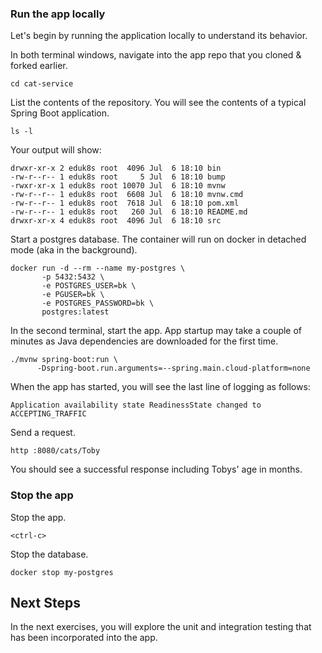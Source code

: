 ### Run the app locally

Let's begin by running the application locally to understand its behavior.

In both terminal windows, navigate into the app repo that you cloned & forked earlier.
```execute-all
cd cat-service
```

List the contents of the repository.
You will see the contents of a typical Spring Boot application.
```execute-1
ls -l
```

Your output will show:
```
drwxr-xr-x 2 eduk8s root  4096 Jul  6 18:10 bin
-rw-r--r-- 1 eduk8s root     5 Jul  6 18:10 bump
-rwxr-xr-x 1 eduk8s root 10070 Jul  6 18:10 mvnw
-rw-r--r-- 1 eduk8s root  6608 Jul  6 18:10 mvnw.cmd
-rw-r--r-- 1 eduk8s root  7618 Jul  6 18:10 pom.xml
-rw-r--r-- 1 eduk8s root   260 Jul  6 18:10 README.md
drwxr-xr-x 4 eduk8s root  4096 Jul  6 18:10 src
```

Start a postgres database.
The container will run on docker in detached mode (aka in the background).
```execute-1
docker run -d --rm --name my-postgres \
       -p 5432:5432 \
       -e POSTGRES_USER=bk \
       -e PGUSER=bk \
       -e POSTGRES_PASSWORD=bk \
       postgres:latest
```

In the second terminal, start the app.
App startup may take a couple of minutes as Java dependencies are downloaded for the first time.
```execute-2
./mvnw spring-boot:run \
      -Dspring-boot.run.arguments=--spring.main.cloud-platform=none
```

When the app has started, you will see the last line of logging as follows:
```
Application availability state ReadinessState changed to ACCEPTING_TRAFFIC
```

Send a request.
```execute-1
http :8080/cats/Toby
```

You should see a successful response including Tobys' age in months.

### Stop the app

Stop the app.
```execute-2
<ctrl-c>
```

Stop the database.
```execute-2
docker stop my-postgres
```

## Next Steps

In the next exercises, you will explore the unit and integration testing that has been incorporated into the app.
